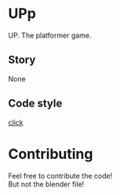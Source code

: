 # UPp

UP. The platformer game.

## Story

None

## Code style

[click](code_style.md)

# Contributing

Feel free to contribute the code!  
  But not the blender file!
